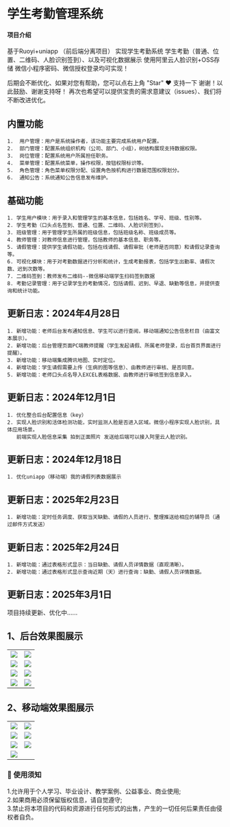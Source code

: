 
# 学生考勤管理系统

#### 项目介绍
基于Ruoyi+uniapp （前后端分离项目） 实现学生考勤系统
学生考勤（普通、位置、二维码、人脸识别签到）、以及可视化数据展示
使用阿里云人脸识别+OSS存储
微信小程序密码、微信授权登录均可实现！

后期会不断优化、如果对您有帮助，您可以点右上角 "Star" ❤️ 支持一下 谢谢！以此鼓励、谢谢支持呀！
再次也希望可以提供宝贵的需求意建议（issues）、我们将不断改进优化。

## 内置功能
~~~
1.  用户管理：用户是系统操作者，该功能主要完成系统用户配置。
2.  部门管理：配置系统组织机构（公司、部门、小组），树结构展现支持数据权限。
3.  岗位管理：配置系统用户所属担任职务。
4.  菜单管理：配置系统菜单，操作权限，按钮权限标识等。
5.  角色管理：角色菜单权限分配、设置角色按机构进行数据范围权限划分。
6.  通知公告：系统通知公告信息发布维护。
~~~

## 基础功能
~~~
1. 学生用户模块：用于录入和管理学生的基本信息，包括姓名、学号、班级、性别等。
2. 学生考勤（口头点名签到、普通、位置、二维码、人脸识别签到）。
3. 班级管理：用于管理学生所属的班级信息，包括班级名称、班级成员等。
4. 教师管理：对教师信息进行管理，包括教师的基本信息、职务等。
5. 请假管理：提供学生请假功能，包括在线请假、请假审批（老师是否同意）和请假记录查询等。
6. 可视化模块：用于对考勤数据进行分析和统计，生成考勤报表，包括学生出勤率、请假次数、迟到次数等。
7. 二维码签到：教师发布二维码--微信移动端学生扫码签到数据
8. 考勤记录管理：用于记录学生的考勤情况，包括请假、迟到、早退、缺勤等信息，并提供查询和统计功能。
~~~

## 更新日志：2024年4月28日
~~~
1. 新增功能：老师后台发布通知信息、学生可以进行查阅，移动端通知公告信息栏目（由富文本展示）。
2. 新增功能：后台管理页面PC端教师提醒（学生发起请假、所属老师登录，后台首页界面进行提醒）。
3. 新增功能：移动端集成腾讯地图、实时定位。
4. 新增功能：学生请假需要上传（生病的图等信息）、由教师进行审核、是否同意。
5. 新增功能：老师口头点名导入EXCEL表格数据、由教师进行审核签到信息录入。
~~~

## 更新日志：2024年12月1日
~~~
1. 优化整合后台配置信息（key）
2. 实现人脸识别和活体检测功能，实时监测人脸是否进入区域。微信小程序实现人脸识别，具体应用场景。
   前端实现人脸信息采集 拍到正面照片 发送给后端可以接入阿里云人脸识别。
~~~

## 更新日志：2024年12月18日
~~~
1. 优化uniapp（移动端）我的请假列表数据展示
~~~

## 更新日志：2025年2月23日
~~~
1. 新增功能：定时任务调度、获取当天缺勤、请假的人员进行、整理推送给相应的辅导员（通过邮件方式发送）
~~~

## 更新日志：2025年2月24日
~~~
1. 新增功能：通过表格形式显示：当日缺勤、请假人员详情数据（直观清晰）。
2. 新增功能：通过表格形式显示查询近期（天）进行查询：缺勤、请假人员详情数据。
~~~

## 更新日志：2025年3月1日

项目持续更新、优化中......

 
## 1、后台效果图展示
<table>
    <tr>
        <td><img src="https://gitee.com/ye-sgui/student-attendance/raw/master/%E9%A6%96%E9%A1%B5.jpg"/></td>
        <td><img src="https://gitee.com/ye-sgui/student-attendance/raw/master/%E5%AD%A6%E7%94%9F%E8%80%83%E5%8B%A4%E7%AE%A1%E7%90%86%E6%A8%A1%E5%9D%97%E5%9B%BE.png"/></td>
    </tr>
    <tr>
        <td><img src="https://gitee.com/ye-sgui/student-attendance/raw/master/%E5%AD%A6%E7%94%9F%E7%AD%BE%E5%88%B0%E6%95%B0%E6%8D%AE%E6%88%AA%E5%9B%BE.jpg"/></td>
        <td><img src="https://gitee.com/ye-sgui/student-attendance/raw/master/%E5%AE%BF%E8%88%8D%E7%AE%A1%E7%90%86%E6%95%B0%E6%8D%AE%E9%A1%B5%E9%9D%A2.jpg"/></td>
    </tr>
    <tr>
        <td><img src="https://gitee.com/ye-sgui/student-attendance/raw/master/%E5%BD%93%E6%97%A5%E8%80%83%E5%8B%A4%E6%95%B0%E6%8D%AE.jpg"/></td>
        <td><img src="https://gitee.com/ye-sgui/student-attendance/raw/master/%E7%8F%AD%E7%BA%A7%E5%8F%91%E8%B5%B7%E7%AD%BE%E5%88%B0%E9%A1%B5%E9%9D%A2%E6%95%B0%E6%8D%AE.jpg"/></td>
    </tr>	 
    <tr>
        <td><img src="https://gitee.com/ye-sgui/student-attendance/raw/master/%E5%8F%AF%E8%A7%86%E5%8C%96.jpg"/></td>
        <td><img src="https://gitee.com/ye-sgui/student-attendance/raw/master/%E7%8F%AD%E7%BA%A7%E8%80%83%E5%8B%A4%E6%95%B0%E6%8D%AE.jpg"/></td>
    </tr>
</table>

## 2、移动端效果图展示
<table>
    <tr>
       <td><img src="https://gitee.com/ye-sgui/student-attendance/raw/master/%E5%B0%8F%E7%A8%8B%E5%BA%8F%E7%99%BB%E5%BD%95%E9%A6%96%E9%A1%B5.png"/></td>
       <td><img src="https://gitee.com/ye-sgui/student-attendance/raw/master/%E5%B7%A5%E4%BD%9C%E5%8F%B0%E9%A6%96%E9%A1%B5.png"/></td>
    </tr>
    <tr>
        <td><img src="https://gitee.com/ye-sgui/student-attendance/raw/master/%E9%A6%96%E9%A1%B5.png"/></td>
        <td><img src="https://gitee.com/ye-sgui/student-attendance/raw/master/%E7%AD%BE%E5%88%B0%E4%BF%A1%E6%81%AF.png"/></td>
    </tr>
    <tr>
        <td><img src="https://gitee.com/ye-sgui/student-attendance/raw/master/%E6%88%91%E7%9A%84%E8%AF%B7%E5%81%87.png"/></td>
        <td><img src="https://gitee.com/ye-sgui/student-attendance/raw/master/%E9%80%9A%E7%9F%A5%E5%85%AC%E5%91%8A.png"/></td>
    </tr>	 
    <tr>
        <td><img src="https://gitee.com/ye-sgui/student-attendance/raw/master/%E6%88%91%E7%9A%84%E9%A1%B5%E9%9D%A2.png"/></td>
        <td></td>
    </tr>
</table>



### 🔔 使用须知
1.允许用于个人学习、毕业设计、教学案例、公益事业、商业使用;<br>
2.如果商用必须保留版权信息，请自觉遵守;<br>
3.禁止将本项目的代码和资源进行任何形式的出售，产生的一切任何后果责任由侵权者自负。<br>
